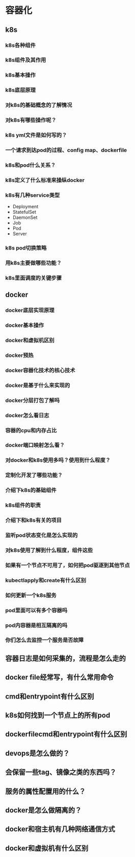 # 容器化

## k8s

### k8s各种组件

### k8s组件及其作用

### k8s基本操作

### k8s底层原理

### 对k8s的基础概念的了解情况

### 对k8s有哪些操作呢？

### k8s yml文件是如何写的？

### 一个请求到达pod的过程、config map、dockerfile

### k8s和pod什么关系？

### k8s定义了什么标准来操纵docker

### k8s有几种service类型

- Deployment
- StatefulSet
- DaemonSet
- Job
- Pod
- Server

### k8s pod切换策略

### 用k8s主要做哪些功能？

### k8s里面调度的关键步骤

## docker

### docker底层实现原理

### docker基本操作

### docker和虚拟机区别

### docker预热

### docker容器化技术的核心技术

### docker是基于什么来实现的

### docker分层打包了解吗

### docker怎么看日志

### 容器的cpu和内存占比

### docker端口映射怎么看？

### 对docker和k8s使用多吗？使用到什么程度？

### 定制化开发了哪些功能？

### 介绍下k8s的基础组件

### k8s组件的职责

### 介绍下和k8s有关的项目

### 监听pod状态变化是怎么实现的

### 对k8s使用了解到什么程度，组件这些

### 如果有一个节点不可用了，如何把pod驱逐到其他节点

### kubectlapply和create有什么区别

### 如何更新一个k8s服务

### pod里面可以有多个容器吗

### pod内容器是相互隔离的吗

### 你们怎么去监控一个服务是否故障

## 容器日志是如何采集的，流程是怎么走的

## docker file经常写，有什么常用命令

## cmd和entrypoint有什么区别

## k8s如何找到一个节点上的所有pod

## dockerfilecmd和entrypoint有什么区别

## devops是怎么做的？

## 会保留一些tag、镜像之类的东西吗？

## 服务的属性配置用的什么？

## docker是怎么做隔离的？

## docker和宿主机有几种网络通信方式

## docker和虚拟机有什么区别
